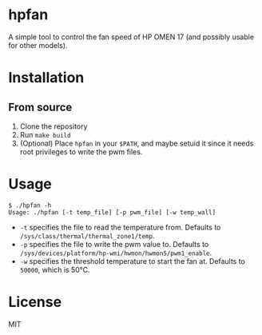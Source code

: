 
# hpfan

A simple tool to control the fan speed of HP OMEN 17 (and possibly usable for other models).

# Installation

## From source

1. Clone the repository
2. Run `make build`
3. (Optional) Place `hpfan` in your `$PATH`, and maybe setuid it since it needs root privileges to write the pwm files.


# Usage

```shell
$ ./hpfan -h
Usage: ./hpfan [-t temp_file] [-p pwm_file] [-w temp_wall]
```

- `-t` specifies the file to read the temperature from. Defaults to `/sys/class/thermal/thermal_zone1/temp`.
- `-p` specifies the file to write the pwm value to. Defaults to `/sys/devices/platform/hp-wmi/hwmon/hwmon5/pwm1_enable`.
- `-w` specifies the threshold temperature to start the fan at. Defaults to `50000`, which is 50°C.

# License

MIT
